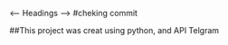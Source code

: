 <-- Headings -->
#cheking commit

<!-- Strong -->
##This project was creat using python, and API Telgram

